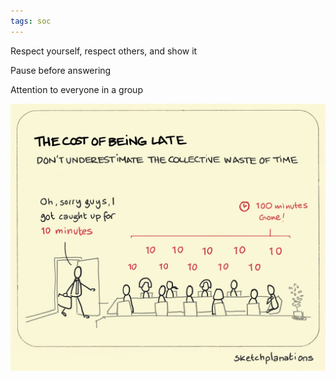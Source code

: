 ```yaml
---
tags: soc
---
```


Respect yourself, respect others, and show it

Pause before answering

Attention to everyone in a group

![](/static/img/cost-of-tardiness.jpeg)
